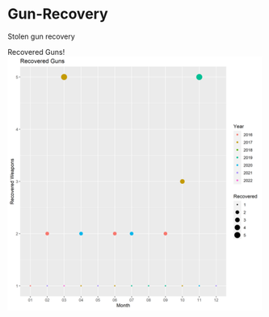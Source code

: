 # Gun-Recovery
Stolen gun recovery




Recovered Guns!
![](https://github.com/NicJC/Gun-Recovery/blob/main/Recovered.png)
